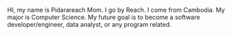 HI, my name is Pidarareach Mom. 
I go by Reach. 
I come from Cambodia.
My major is Computer Science.
My future goal is to become a software developer/engineer, data analyst, or any program related.
